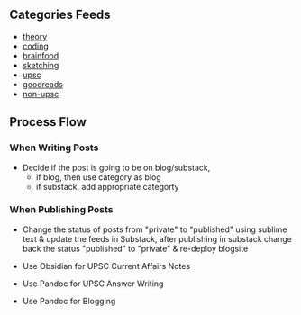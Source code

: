 ## Categories Feeds
- [theory](https://jeanbourgain8.github.io/categories/cat_theory.xml)
- [coding](https://jeanbourgain8.github.io/categories/cat_coding.xml)
- [brainfood](https://jeanbourgain8.github.io/categories/cat_brainfood.xml)
- [sketching](https://jeanbourgain8.github.io/categories/cat_sketching.xml)
- [upsc](https://jeanbourgain8.github.io/categories/cat_upsc.xml)
- [goodreads](https://jeanbourgain8.github.io/categories/cat_goodreads.xml)
- [non-upsc](https://jeanbourgain8.github.io/categories/non-upsc.xml)

## Process Flow
### When Writing Posts
- Decide if the post is going to be on blog/substack, 
	- if blog, then use category as blog
	- if substack, add appropriate categorty

### When Publishing Posts
- Change the status of posts from "private" to "published" using sublime text & update the feeds in Substack, after publishing in substack change back the status "published" to "private" & re-deploy blogsite


- Use Obsidian for UPSC Current Affairs Notes
- Use Pandoc for UPSC Answer Writing
- Use Pandoc for Blogging
